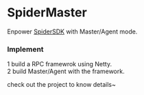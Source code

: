 # SpiderMaster

Enpower [SpiderSDK](https://github.com/xiaoshenke/SpiderSDK) with Master/Agent mode.


### Implement
1 build a RPC framewrok using Netty.                    
2 build Master/Agent with the framework.                

check out the project to know details~

